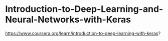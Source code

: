 # Introduction-to-Deep-Learning-and-Neural-Networks-with-Keras
https://www.coursera.org/learn/introduction-to-deep-learning-with-keras?
